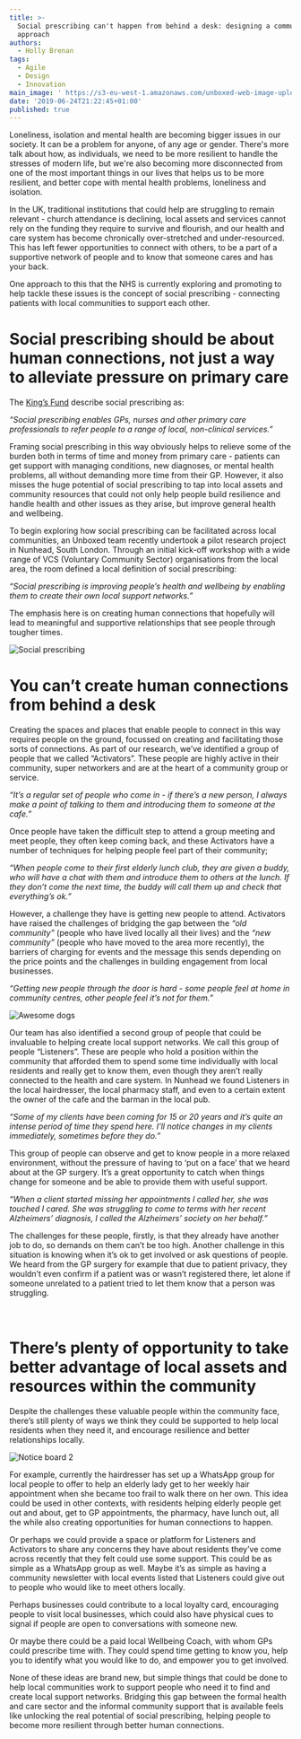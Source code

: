 ```yaml
---
title: >-
  Social prescribing can't happen from behind a desk: designing a community-led
  approach
authors:
  - Holly Brenan
tags:
  - Agile
  - Design
  - Innovation
main_image: ' https://s3-eu-west-1.amazonaws.com/unboxed-web-image-uploader/dd6582d66ddea03c452fca7c5b262bf1.png'
date: '2019-06-24T21:22:45+01:00'
published: true
---
```

Loneliness, isolation and mental health are becoming bigger issues in our society. It can be a problem for anyone, of any age or gender. There's more talk about how, as individuals, we need to be more resilient to handle the stresses of modern life, but we're also becoming more disconnected from one of the most important things in our lives that helps us to be more resilient, and better cope with mental health problems, loneliness and isolation.<br/>

In the UK, traditional institutions that could help are struggling to remain relevant - church attendance is declining, local assets and services cannot rely on the funding they require to survive and flourish, and our health and care system has become chronically over-stretched and under-resourced. This has left fewer opportunities to connect with others, to be a part of a supportive network of people and to know that someone cares and has your back.<br/>

One approach to this that the NHS is currently exploring and promoting to help tackle these issues is the concept of social prescribing - connecting patients with local communities to support each other.<br/>

# Social prescribing should be about human connections, not just a way to alleviate pressure on primary care

The [King’s Fund](https://www.kingsfund.org.uk/) describe social prescribing as:<br/>

<i>“Social prescribing enables GPs, nurses and other primary care professionals to refer people to a range of local, non-clinical services.”</i><br/>

Framing social prescribing in this way obviously helps to relieve some of the burden both in terms of time and money from primary care - patients can get support with managing conditions, new diagnoses, or mental health problems, all without demanding more time from their GP.  However, it also misses the huge potential of social prescribing to tap into local assets and community resources that could not only help people build resilience and handle health and other issues as they arise, but improve general health and wellbeing.<br/>

To begin exploring how social prescribing can be facilitated across local communities, an Unboxed team recently undertook a pilot research project in Nunhead, South London.  Through an initial kick-off workshop with a wide range of VCS (Voluntary Community Sector) organisations from the local area, the room defined a local definition of social prescribing:<br/>

<i>“Social prescribing is improving people’s health and wellbeing by enabling them to create their own local support networks.”</i><br/>

The emphasis here is on creating human connections that hopefully will lead to meaningful and supportive relationships that see people through tougher times.<br/>

![Social prescribing](https://s3-eu-west-1.amazonaws.com/unboxed-web-image-uploader/7c14fbbe0f34f24c4fcfbe26dc5f5ff4.png)

# You can’t create human connections from behind a desk

Creating the spaces and places that enable people to connect in this way requires people on the ground, focussed on creating and facilitating those sorts of connections. As part of our research, we’ve identified a group of people that we called “Activators”. These people are highly active in their community, super networkers and are at the heart of a community group or service.<br/>

<i>“It’s a regular set of people who come in - if there’s a new person, I always make a point of talking to them and introducing them to someone at the cafe.”</i><br/>

Once people have taken the difficult step to attend a group meeting and meet people, they often keep coming back, and these  Activators have a number of techniques for  helping people feel part of their community;<br/>

<i>“When people come to their first elderly lunch club, they are given a buddy, who will have a chat with them and introduce them to others at the lunch. If they don’t come the next time, the buddy will call them up and check that everything’s ok.”</i><br/>

However, a challenge they have is getting new people to attend. Activators have raised the challenges of bridging the gap between the <i>“old community”</i> (people who have lived locally all their lives) and the <i>“new community”</i> (people who have moved to the area more recently), the barriers  of charging for events and the message this sends depending on the price points and the challenges in building  engagement from local businesses.<br/>

<i>“Getting new people through the door is hard - some people feel at home in community centres, other people feel it’s not for them.”</i><br/>

![Awesome dogs](https://s3-eu-west-1.amazonaws.com/unboxed-web-image-uploader/054b4310b9427d339aa815848e0500ee.png)

Our team has also identified a second group of people that could be invaluable to helping create local support networks. We call this group of people “Listeners”. These are people who hold a position within the community that afforded them to spend some time individually with local residents and really get to know them, even though they aren’t really connected to the health and care system. In Nunhead we found Listeners in the local hairdresser, the local pharmacy staff, and even to a certain extent the owner of the cafe and the barman in the local pub.<br/>

<i>“Some of my clients have been coming for 15 or 20 years and it’s quite an intense period of time they spend here. I’ll notice changes in my clients immediately, sometimes before they do.”</i><br/>

This group of people can observe and get to know people in a more relaxed environment, without the pressure of having to ‘put on a face’ that we heard about at the GP surgery. It’s a great opportunity to catch when things change for someone and be able to provide them with useful support.<br/>

<i>“When a client started missing her appointments I called her, she was touched I cared. She was struggling to come to terms with her recent Alzheimers’ diagnosis, I called the Alzheimers’ society on her behalf.”</i><br/>

The challenges for these people, firstly, is that they already have another job to do, so demands on them can’t be too high. Another challenge in this situation is knowing when it’s ok to get involved or ask questions of people. We heard from the GP surgery for example that due to patient privacy, they wouldn’t even confirm if a patient was or wasn’t registered there, let alone if someone unrelated to a patient tried to let them know that a person was struggling.<br/>\
<br/>

# There’s plenty of opportunity to take better advantage of local assets and resources within the community

Despite the challenges these valuable people within the community face, there’s still plenty of ways we think they could be supported to help local residents when they need it, and encourage resilience and better relationships locally.<br/>

![Notice board 2](https://s3-eu-west-1.amazonaws.com/unboxed-web-image-uploader/863859ba7b70736abb8c3b89a552fd52.png)

For example, currently the hairdresser has set up a WhatsApp group for local people to offer to help an elderly lady get to her weekly hair appointment when she became too frail to walk there on her own. This idea could be used in other contexts, with residents helping elderly people get out and about, get to GP appointments, the pharmacy, have lunch out, all the while also creating opportunities for human connections to happen.<br/>

Or perhaps we could provide a space or platform for Listeners and Activators to share any concerns they have about residents they’ve come across recently that they felt could use some support. This could be as simple as a WhatsApp group as well. Maybe it’s as simple as having a community newsletter with local events listed that Listeners could give out to people who would like to meet others locally.<br/>

Perhaps businesses could contribute to a local loyalty card, encouraging people to visit local businesses, which could also have physical cues to signal if people are open to conversations with someone new.<br/>

Or maybe there could be a paid local Wellbeing Coach, with whom GPs could prescribe time with. They could spend time getting to know you, help you to identify what you would like to do, and empower you to get involved.<br/>

None of these ideas are brand new, but simple things that could be done to help local communities work to support people who need it to find and create local support networks. Bridging this gap between the formal health and care sector and the informal community support that is available feels like unlocking the real potential of social prescribing, helping people to become more resilient through better human connections.
